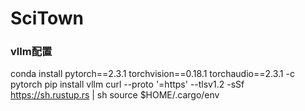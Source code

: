 # SciTown

### vllm配置
conda install pytorch==2.3.1 torchvision==0.18.1 torchaudio==2.3.1 -c pytorch
pip install vllm
curl --proto '=https' --tlsv1.2 -sSf https://sh.rustup.rs | sh
source $HOME/.cargo/env